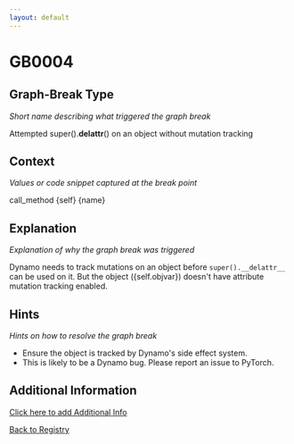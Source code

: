 ```yaml
---
layout: default
---
```

# GB0004

## Graph-Break Type
*Short name describing what triggered the graph break*

Attempted super().__delattr__() on an object without mutation tracking

## Context
*Values or code snippet captured at the break point*

call_method {self} {name}

## Explanation
*Explanation of why the graph break was triggered*

Dynamo needs to track mutations on an object before `super().__delattr__` can be used on it. But the object ({self.objvar}) doesn't have attribute mutation tracking enabled.

## Hints
*Hints on how to resolve the graph break*

- Ensure the object is tracked by Dynamo's side effect system.
- This is likely to be a Dynamo bug. Please report an issue to PyTorch.


## Additional Information

<!-- ADDITIONAL INFORMATION START - Add custom information below this line -->

<!-- ADDITIONAL INFORMATION END -->


[Click here to add Additional Info](https://github.com/pytorch-labs/compile-graph-break-site/edit/main/docs/gb/gb0004.md)

[Back to Registry](../index.html)
